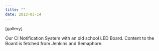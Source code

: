 ```yaml
---
title: ""
date: 2013-03-14
---
```


\[gallery\]

Our CI Notification System with an old school LED Board. Content to the Board is fetched from Jenkins and Semaphore.
